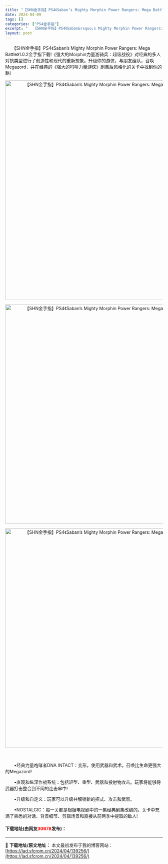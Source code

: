 ```yaml
---
title: "【SHN金手指】PS4《Saban’s Mighty Morphin Power Rangers: Mega Battle》1.0.2金手指下载"
date: 2024-04-09
tags: []
categories: ["PS4金手指"]
excerpt: "　　【SHN金手指】PS4《Saban&rsquo;s Mighty Morphin Power Rangers: Mega Battle》1.0.2金手指下载!《强大的Morphin力量游骑兵：超级战役》对经典的多人对抗类型进行了创造性和现代的重新想象。升级你的游侠，与朋友组队，召唤Megazor&hellip;"
layout: post
---
```


 <p>　　【SHN金手指】PS4《Saban&rsquo;s Mighty Morphin Power Rangers: Mega Battle》1.0.2金手指下载!《强大的Morphin力量游骑兵：超级战役》对经典的多人对抗类型进行了创造性和现代的重新想象。升级你的游侠，与朋友组队，召唤Megazord，并在经典的《强大的吗啡力量游侠》剧集后风格化的关卡中找到你的路!</p> <div> <p align="center"><img align="" border="0" src="https://lad.sfcrom.cn/wp-content/uploads/2024/04/20240409_6614ea6b86905.webp" width="700" alt="【SHN金手指】PS4《Saban’s Mighty Morphin Power Rangers: Mega Battle》1.0.2金手指下载" /></p> <p align="center"><img align="" border="0" src="https://lad.sfcrom.cn/wp-content/uploads/2024/04/20240409_6614ea6c29e53.webp" width="700" alt="【SHN金手指】PS4《Saban’s Mighty Morphin Power Rangers: Mega Battle》1.0.2金手指下载" /></p> <p align="center"><img align="" border="0" src="https://lad.sfcrom.cn/wp-content/uploads/2024/04/20240409_6614ea6cb5151.webp" width="700" alt="【SHN金手指】PS4《Saban’s Mighty Morphin Power Rangers: Mega Battle》1.0.2金手指下载" /></p></div> <div>&nbsp;</div> <p>　　&bull;经典力量咆哮者DNA INTACT：变形，使用武器和武术，召唤比生命更强大的Megazord!</p> <p>　　&bull;直观和纵深作战系统：包括轻型、重型、武器和投射物攻击。玩家将能够将武器打击整合到不同的连击串中!</p> <p>　　&bull;升级和自定义：玩家可以升级并解锁新的招式、攻击和武器。</p> <p>　　&bull;NOSTALGIC：每一关都是根据电视剧中的一集经典剧集改编的。关卡中充满了熟悉的对话、背景细节、剪辑场景和直接从前两季中提取的敌人!</p> <p><h4>下载地址(由网友<font color="red">30678</font>发布)：</h4></p> 

---
📖 **下载地址/原文地址：** 本文最初发布于我的博客网站：[https://lad.sfcrom.cn/2024/04/139256/](https://lad.sfcrom.cn/2024/04/139256/)
